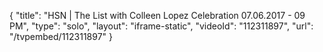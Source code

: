{
    "title": "HSN | The List with Colleen Lopez Celebration 07.06.2017 - 09 PM",
    "type": "solo",
    "layout": "iframe-static",
    "videoId": "112311897",
    "url": "\/tvpembed\/112311897"
}